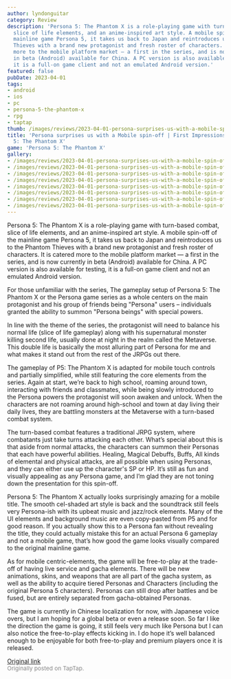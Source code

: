 ```yaml
---
author: lyndonguitar
category: Review
description: 'Persona 5: The Phantom X is a role-playing game with turn-based combat,
  slice of life elements, and an anime-inspired art style. A mobile spin-off of the
  mainline game Persona 5, it takes us back to Japan and reintroduces us to the Phantom
  Thieves with a brand new protagonist and fresh roster of characters. It is catered
  more to the mobile platform market — a first in the series, and is now currently
  in beta (Android) available for China. A PC version is also available for testing,
  it is a full-on game client and not an emulated Android version.'
featured: false
pubDate: 2023-04-01
tags:
- android
- ios
- pc
- persona-5-the-phantom-x
- rpg
- taptap
thumb: /images/reviews/2023-04-01-persona-surprises-us-with-a-mobile-spin-off--first-impressions---persona-5-the-phantom-x-0.avif
title: 'Persona surprises us with a Mobile spin-off | First Impressions - Persona
  5: The Phantom X'
game: 'Persona 5: The Phantom X'
gallery:
- /images/reviews/2023-04-01-persona-surprises-us-with-a-mobile-spin-off--first-impressions---persona-5-the-phantom-x-0.avif
- /images/reviews/2023-04-01-persona-surprises-us-with-a-mobile-spin-off--first-impressions---persona-5-the-phantom-x-1.avif
- /images/reviews/2023-04-01-persona-surprises-us-with-a-mobile-spin-off--first-impressions---persona-5-the-phantom-x-2.avif
- /images/reviews/2023-04-01-persona-surprises-us-with-a-mobile-spin-off--first-impressions---persona-5-the-phantom-x-3.avif
- /images/reviews/2023-04-01-persona-surprises-us-with-a-mobile-spin-off--first-impressions---persona-5-the-phantom-x-4.avif
- /images/reviews/2023-04-01-persona-surprises-us-with-a-mobile-spin-off--first-impressions---persona-5-the-phantom-x-5.avif
- /images/reviews/2023-04-01-persona-surprises-us-with-a-mobile-spin-off--first-impressions---persona-5-the-phantom-x-6.avif
- /images/reviews/2023-04-01-persona-surprises-us-with-a-mobile-spin-off--first-impressions---persona-5-the-phantom-x-7.avif
---
```

Persona 5: The Phantom X is a role-playing game with turn-based combat, slice of life elements, and an anime-inspired art style. A mobile spin-off of the mainline game Persona 5, it takes us back to Japan and reintroduces us to the Phantom Thieves with a brand new protagonist and fresh roster of characters. It is catered more to the mobile platform market — a first in the series, and is now currently in beta (Android) available for China. A PC version is also available for testing, it is a full-on game client and not an emulated Android version.

For those unfamiliar with the series, The gameplay setup of Persona 5: The Phantom X or the Persona game series as a whole centers on the main protagonist and his group of friends being "Persona" users – individuals granted the ability to summon "Persona beings" with special powers.

In line with the theme of the series, the protagonist will need to balance his normal life (slice of life gameplay) along with his supernatural monster killing second life, usually done at night in the realm called the Metaverse. This double life is basically the most alluring part of Persona for me and what makes it stand out from the rest of the JRPGs out there.

The gameplay of P5: The Phantom X is adapted for mobile touch controls and partially simplified, while still featuring the core elements from the series. Again at start, we’re back to high school, roaming around town, interacting with friends and classmates, while being slowly introduced to the Persona powers the protagonist will soon awaken and unlock. When the characters are not roaming around high-school and town at day living their daily lives, they are battling monsters at the Metaverse with a turn-based combat system.

The turn-based combat features a traditional JRPG system, where combatants just take turns attacking each other. What’s special about this is that aside from normal attacks, the characters can summon their Personas that each have powerful abilities. Healing, Magical Debuffs, Buffs, All kinds of elemental and physical attacks, are all possible when using Personas, and they can either use up the character's SP or HP. It’s still as fun and visually appealing as any Persona game, and I’m glad they are not toning down the presentation for this spin-off.

Persona 5: The Phantom X actually looks surprisingly amazing for a mobile title. The smooth cel-shaded art style is back and the soundtrack still feels very Persona-ish with its upbeat music and jazz/rock elements. Many of the UI elements and background music are even copy-pasted from P5 and for good reason.  If you actually show this to a Persona fan without revealing the title, they could actually mistake this for an actual Persona 6 gameplay and not a mobile game, that’s how good the game looks visually compared to the original mainline game.

As for mobile centric-elements, the game will be free-to-play at the trade-off of having live service and gacha elements. There will be new animations, skins, and weapons that are all part of the gacha system, as well as the ability to acquire tiered Personas and Characters (including the original Persona 5 characters). Personas can still drop after battles and be fused, but are entirely separated from gacha-obtained Personas.

The game is currently in Chinese localization for now, with Japanese voice overs, but I am hoping for a global beta or even a release soon. So far I like the direction the game is going, it still feels very much like Persona but I can also notice the free-to-play effects kicking in. I do hope it’s well balanced enough to be enjoyable for both free-to-play and premium players once it is released.

[Original link](https://www.taptap.io/post/4965827)<br><span style="font-size: 0.95em; color: #888;">Originally posted on TapTap.</span>